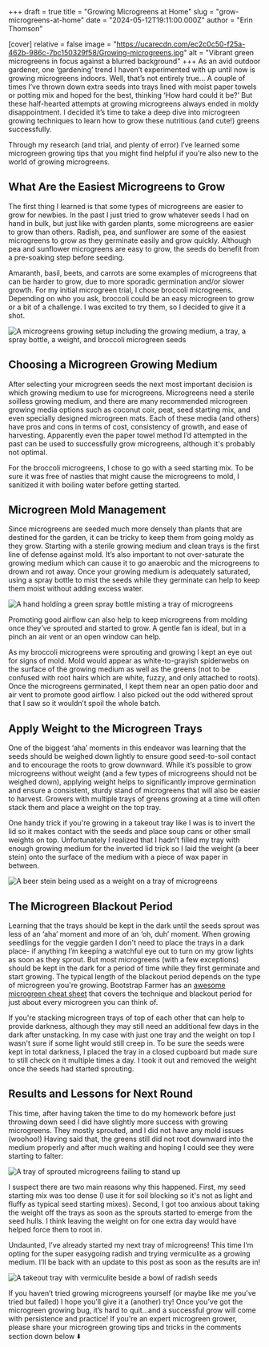 +++
draft = true
title = "Growing Microgreens at Home"
slug = "grow-microgreens-at-home"
date = "2024-05-12T19:11:00.000Z"
author = "Erin Thomson"

[cover]
relative = false
image = "https://ucarecdn.com/ec2c0c50-f25a-462b-986c-7bc150329f58/Growing-microgreens.jpg"
alt = "Vibrant green microgreens in focus against a blurred background"
+++
As an avid outdoor gardener, one ‘gardening’ trend I haven’t experimented with up until now is growing microgreens indoors. Well, that’s not entirely true… A couple of times I’ve thrown down extra seeds into trays lined with moist paper towels or potting mix and hoped for the best, thinking  ‘How hard could it be?’ But these half-hearted attempts at growing microgreens always ended in moldy disappointment. I decided it’s time to take a deep dive into microgreen growing techniques to learn how to grow these nutritious (and cute!) greens successfully.

Through my research (and trial, and plenty of error) I’ve learned some microgreen growing tips that you might find helpful if you’re also new to the world of growing microgreens.

## What Are the Easiest Microgreens to Grow

The first thing I learned is that some types of microgreens are easier to grow for newbies. In the past I just tried to grow whatever seeds I had on hand in bulk, but just like with garden plants, some microgreens are easier to grow than others. Radish, pea, and sunflower are some of the easiest microgreens to grow as they germinate easily and grow quickly. Although pea and sunflower microgreens are easy to grow, the seeds do benefit from a pre-soaking step before seeding.

Amaranth, basil, beets, and carrots are some examples of microgreens that can be harder to grow, due to more sporadic germination and/or slower growth. For my initial microgreen trial, I chose broccoli microgreens. Depending on who you ask, broccoli could be an easy microgreen to grow or a bit of a challenge. I was excited to try them, so I decided to give it a shot.

![A microgreens growing setup including the growing medium, a tray, a spray bottle, a weight, and broccoli microgreen seeds](https://ucarecdn.com/d8cc2beb-9b4b-4e70-958e-5d1b53679cbf/Microgreens-setup-Planter.jpg)

## Choosing a Microgreen Growing Medium

After selecting your microgreen seeds the next most important decision is which growing medium  to use for microgreens. Microgreens need a sterile soilless growing medium, and there are many recommended microgreen growing media options such as coconut coir, peat, seed starting mix, and even specially designed microgreen mats. Each of these media (and others) have pros and cons in terms of cost, consistency of growth, and ease of harvesting. Apparently even the paper towel method I’d attempted in the past can be used to successfully grow microgreens, although it's probably not optimal.

For the broccoli microgreens, I chose to go with a seed starting mix. To be sure it was free of nasties that might cause the microgreens to mold, I sanitized it with boiling water before getting started.

## Microgreen Mold Management

Since microgreens are seeded much more densely than plants that are destined for the garden, it can be tricky to keep them from going moldy as they grow. Starting with a sterile growing medium and clean trays is the first line of defense against mold. It’s also important to not over-saturate the growing medium which can cause it to go anaerobic and the microgreens to drown and rot away. Once your growing medium is adequately saturated, using a spray bottle to mist the seeds while they germinate can help to keep them moist without adding excess water.

![A hand holding a green spray bottle misting a tray of microgreens](https://ucarecdn.com/83019a39-1078-4302-baf1-f15ea50bd4ac/Misting-microgreens-Planter.jpg)

Promoting good airflow can also help to keep microgreens from molding once they’ve sprouted and started to grow. A gentle fan is ideal, but in a pinch an air vent or an open window can help.

As my broccoli microgreens were sprouting and growing I kept an eye out for signs of mold. Mold would appear as white-to-grayish spiderwebs on the surface of the growing medium as well as the greens (not to be confused with root hairs which are white, fuzzy, and only attached to roots). Once the microgreens germinated, I kept them near an open patio door and air vent to promote good airflow. I also picked out the odd withered sprout that I saw so it wouldn’t spoil the whole batch.

## Apply Weight to the Microgreen Trays

One of the biggest ‘aha’ moments in this endeavor was learning that the seeds should be weighed down lightly to ensure good seed-to-soil contact and to encourage the roots to grow downward. While it’s possible to grow microgreens without weight (and a few types of microgreens should not be weighed down), applying weight helps to significantly improve germination and ensure a consistent, sturdy stand of microgreens that will also be easier to harvest. Growers with multiple trays of greens growing at a time will often stack them and place a weight on the top tray.

One handy trick if you're growing in a takeout tray like I was is to invert the lid so it makes contact with the seeds and place soup cans or other small weights on top. Unfortunately I realized that I hadn’t filled my tray with enough growing medium for the inverted lid trick so I laid the weight (a beer stein) onto the surface of the medium with a piece of wax paper in between.

![A beer stein being used as a weight on a tray of microgreens](https://ucarecdn.com/624ee3c8-36a2-475e-8e13-bb273d3b2a16/Microgreen-weight-Planter.jpg)

## The Microgreen Blackout Period

Learning that the trays should be kept in the dark until the seeds sprout was less of an ‘aha’ moment and more of an ‘oh, duh’ moment. When growing seedlings for the veggie garden I don't need to place the trays in a dark place- if anything I’m keeping a watchful eye out to turn on my grow lights as soon as they sprout. But most microgreens (with a few exceptions) should be kept in the dark for a period of time while they first germinate and start growing. The typical length of the blackout period depends on the type of microgreen you're growing. Bootstrap Farmer has an [awesome microgreen cheat sheet](https://cdn.shopify.com/s/files/1/1338/7937/files/Bootstrap_Farmer_Ultimate_Microgreen_CheatsheetPrintable.pdf?v=1623185926) that covers the technique and blackout period for just about every microgreen you can think of.

If you're stacking microgreen trays of top of each other that can help to provide darkness, although they may still need an additional few days in the dark after unstacking. In my case with just one tray and the weight on top I wasn't sure if some light would still creep in. To be sure the seeds were kept in total darkness, I placed the tray in a closed cupboard but made sure to still check on it multiple times a day. I took it out and removed the weight once the seeds had started sprouting.

## Results and Lessons for Next Round

This time, after having taken the time to do my homework before just throwing down seed I did have slightly more success with growing microgreens. They mostly sprouted, and I did not have any mold issues (woohoo!) Having said that, the greens still did not root downward into the medium properly and after much waiting and hoping I could see they were starting to falter:

![A tray of sprouted microgreens failing to stand up](https://ucarecdn.com/e9fcb692-46c9-46ac-8327-598eb17f2c84/Microgreens-result-Planter.jpg)

I suspect there are two main reasons why this happened. First, my seed starting mix was too dense (I use it for soil blocking so it's not as light and fluffy as typical seed starting mixes). Second, I got too anxious about taking the weight off the trays as soon as the sprouts started to emerge from the seed hulls. I think leaving the weight on for one extra day would have helped force them to root in.

Undaunted, I’ve already started my next tray of microgreens! This time I’m opting for the super easygoing radish and trying vermiculite as a growing medium. I’ll be back with an update to this post as soon as the results are in!

![A takeout tray with vermiculite beside a bowl of radish seeds](https://ucarecdn.com/0dbd40a1-a065-4305-bbd0-2b7167723aba/Radish-microgreens-Planter.jpg)

If you haven’t tried growing microgreens yourself (or maybe like me you've tried but failed) I hope you’ll give it a (another) try! Once you’ve got the microgreen growing bug, it’s hard to quit...and a successful grow will come with persistence and practice! If you're an expert microgreen grower, please share your microgreen growing tips and tricks in the comments section down below ⬇️
